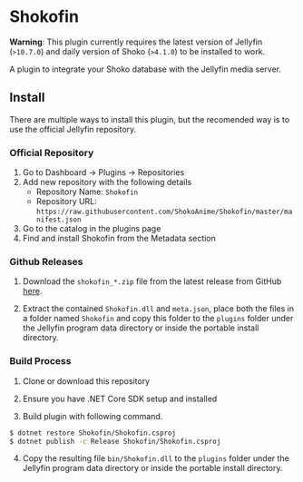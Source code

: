 # Shokofin

**Warning**: This plugin currently requires the latest version of Jellyfin (`>10.7.0`) and daily version of Shoko (`>4.1.0`) to be installed to work.

A plugin to integrate your Shoko database with the Jellyfin media server.

## Install

There are multiple ways to install this plugin, but the recomended way is to use the official Jellyfin repository.

### Official Repository

1. Go to Dashboard -> Plugins -> Repositories
2. Add new repository with the following details
   * Repository Name: `Shokofin`
   * Repository URL: `https://raw.githubusercontent.com/ShokoAnime/Shokofin/master/manifest.json`
3. Go to the catalog in the plugins page
4. Find and install Shokofin from the Metadata section

### Github Releases

1. Download the `shokofin_*.zip` file from the latest release from GitHub [here](https://github.com/ShokoAnime/shokofin/releases/latest).

2. Extract the contained `Shokofin.dll` and `meta.json`, place both the files in a folder named `Shokofin` and copy this folder to the `plugins` folder under the Jellyfin program data directory or inside the portable install directory.

### Build Process

1. Clone or download this repository

2. Ensure you have .NET Core SDK setup and installed

3. Build plugin with following command.

```sh
$ dotnet restore Shokofin/Shokofin.csproj
$ dotnet publish -c Release Shokofin/Shokofin.csproj
```

4. Copy the resulting file `bin/Shokofin.dll` to the `plugins` folder under the Jellyfin program data directory or inside the portable install directory.
